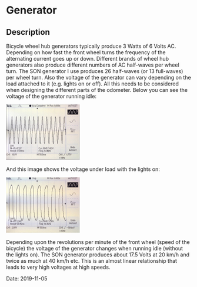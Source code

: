 # Generator

## Description

Bicycle wheel hub generators typically produce 3 Watts of 6 Volts AC. Depending on how fast the front wheel turns the frequency of the alternating current goes up or down. Different brands of wheel hub generators also produce different numbers of AC half-waves per wheel turn. The SON generator I use produces 26 half-waves (or 13 full-waves) per wheel turn. Also the voltage of the generator can vary depending on the load attached to it (e.g. lights on or off). All this needs to be considered when designing the different parts of the odometer. Below you can see the voltage of the generator running idle:

<img src="images/hub-generator-idle.jpeg" width="200">

And this image shows the voltage under load with the lights on:

<img src="images/hub-generator-load.jpeg" width="200">

Depending upon the revolutions per minute of the front wheel (speed of the bicycle) the voltage of the generator changes when running idle (without the lights on). The SON generator produces about 17.5 Volts at 20 km/h and twice as much at 40 km/h etc. This is an almost linear relationship that leads to very high voltages at high speeds.
 
Date: 2019-11-05
